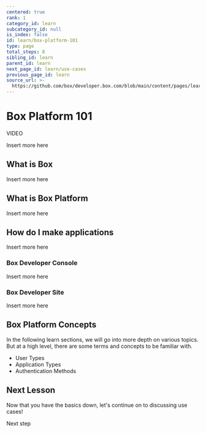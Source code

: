 ```yaml
---
centered: true
rank: 1
category_id: learn
subcategory_id: null
is_index: false
id: learn/box-platform-101
type: page
total_steps: 8
sibling_id: learn
parent_id: learn
next_page_id: learn/use-cases
previous_page_id: learn
source_url: >-
  https://github.com/box/developer.box.com/blob/main/content/pages/learn/box-platform-101.md
---
```

# Box Platform 101

VIDEO

Insert more here

## What is Box

Insert more here

## What is Box Platform

Insert more here

## How do I make applications

Insert more here

### Box Developer Console

Insert more here

### Box Developer Site

Insert more here

## Box Platform Concepts

In the following learn sections, we will go into more depth on various topics.
But at a high level, there are some terms and concepts to be familiar with.

- User Types
- Application Types
- Authentication Methods

## Next Lesson

Now that you have the basics down, let's continue on to
discussing use cases!

<Next>

Next step

</Next>